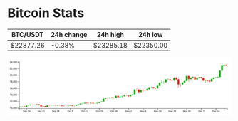 # Bitcoin Stats

BTC/USDT|24h change|24h high|24h low|
|---|---|---|---|
|$22877.26|-0.38%|$23285.18|$22350.00|

<img src="./chart.svg">
